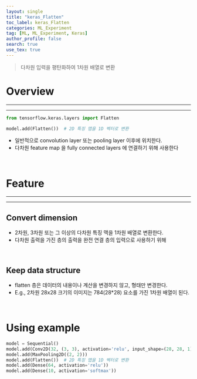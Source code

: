 ```yaml
---
layout: single
title: "keras_Flatten"
toc_label: keras_Flatten
categories: ML_Experiment
tag: [ML, ML_Experiment, Keras]
author_profile: false
search: true
use_tex: true
---
```


> 다차원 입력을 평탄화하여 1차원 배열로 변환

# Overview

---

---

```python
from tensorflow.keras.layers import Flatten

model.add(Flatten())  # 2D 특징 맵을 1D 벡터로 변환
```

- 일반적으로 convolution layer 또는 pooling layer 이후에 위치한다.
- 다차원 feature map 을 fully connected layers 에 연결하기 위해 사용한다

<br>

# Feature

---

---

## Convert dimension

- 2차원, 3차원 또는 그 이상의 다차원 특징 맥을 1차원 배열로 변환한다.
- 다차원 출력을 가진 층의 출력을 완전 연결 층의 입력으로 사용하기 위해

<br>

## Keep data structure

- flatten 층은 데이터의 내용이나 계산을 변경하지 않고, 형태만 변경한다.
- E.g., 2차원 28x28 크기의 이미지는 784(28*28) 요소를 가진 1차원 배열이 된다.

<br>

# Using example
```python
model = Sequential()
model.add(Conv2D(32, (3, 3), activation='relu', input_shape=(28, 28, 1)))
model.add(MaxPooling2D((2, 2)))
model.add(Flatten())  # 2D 특징 맵을 1D 벡터로 변환
model.add(Dense(64, activation='relu'))
model.add(Dense(10, activation='softmax'))
```